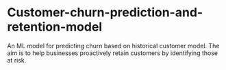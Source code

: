 # Customer-churn-prediction-and-retention-model
An ML model for predicting churn based on historical customer model. The aim is to help businesses proactively retain customers by identifying those at risk.

